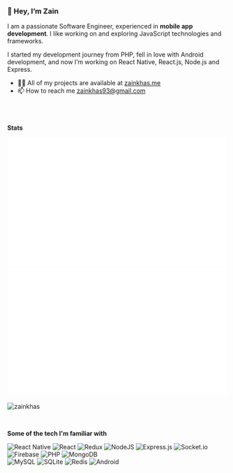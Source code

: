 
### 👋 Hey, I’m **Zain**
I am a passionate Software Engineer, experienced in **mobile app development**. I like working on and exploring JavaScript technologies and frameworks.

I started my development journey from PHP, fell in love with Android development, and now I’m working on React Native, React.js, Node.js and Express.



  
- 👨‍💻 All of my projects are available at [zainkhas.me](https://zainkhas.me)   
- 📫 How to reach me [zainkhas93@gmail.com](mailto:zainkhas93@gmail.com)

<br/>
<br/>

**Stats**
<br/>

 ![](https://raw.githubusercontent.com/zainkhas/github-stats/master/generated/overview.svg#gh-light-mode-only)  ![](https://raw.githubusercontent.com/zainkhas/github-stats/master/generated/languages.svg#gh-light-mode-only)

<p align="left"> <img src="https://github-profile-trophy.vercel.app/?username=zainkhas&row=2&column=3&no-bg=true&theme=algolia&margin-w=15&margin-h=15&no-frame=true" alt="zainkhas" /></p>
<br/>

**Some of the tech I'm familiar with**

![React Native](https://img.shields.io/badge/react_native-%2320232a.svg?style=for-the-badge&logo=react&logoColor=%2361DAFB) ![React](https://img.shields.io/badge/react-%2320232a.svg?style=for-the-badge&logo=react&logoColor=%2361DAFB) ![Redux](https://img.shields.io/badge/redux-%23593d88.svg?style=for-the-badge&logo=redux&logoColor=white) ![NodeJS](https://img.shields.io/badge/node.js-6DA55F?style=for-the-badge&logo=node.js&logoColor=white) ![Express.js](https://img.shields.io/badge/express.js-%23404d59.svg?style=for-the-badge&logo=express&logoColor=%2361DAFB) ![Socket.io](https://img.shields.io/badge/Socket.io-black?style=for-the-badge&logo=socket.io&badgeColor=010101) ![Firebase](https://img.shields.io/badge/Firebase-039BE5?style=for-the-badge&logo=Firebase&logoColor=white) ![PHP](https://img.shields.io/badge/php-%23777BB4.svg?style=for-the-badge&logo=php&logoColor=white) ![MongoDB](https://img.shields.io/badge/MongoDB-%234ea94b.svg?style=for-the-badge&logo=mongodb&logoColor=white)      
![MySQL](https://img.shields.io/badge/mysql-%2300f.svg?style=for-the-badge&logo=mysql&logoColor=white) ![SQLite](https://img.shields.io/badge/sqlite-%2307405e.svg?style=for-the-badge&logo=sqlite&logoColor=white) ![Redis](https://img.shields.io/badge/redis-%23DD0031.svg?style=for-the-badge&logo=redis&logoColor=white)
![Android](https://img.shields.io/badge/Android-3DDC84?style=for-the-badge&logo=android&logoColor=white)








